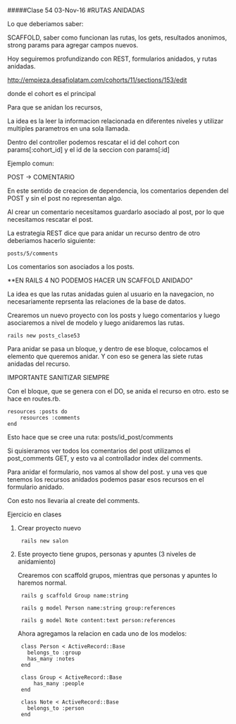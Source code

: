 #####Clase 54
03-Nov-16
#RUTAS ANIDADAS

Lo que deberiamos saber:

SCAFFOLD, saber como funcionan las rutas, los gets, resultados anonimos, strong params para agregar campos nuevos.


Hoy seguiremos profundizando con REST, formularios anidados, y rutas anidadas.


http://empieza.desafiolatam.com/cohorts/11/sections/153/edit

donde el cohort es el principal

Para que se anidan los recursos,

La idea es la leer la informacion relacionada en diferentes niveles y utilizar multiples parametros en una sola llamada.

Dentro del controller podemos rescatar el id del cohort con params[:cohort_id] y el id de la seccion con params[:id]

Ejemplo comun:

POST -> COMENTARIO

En este sentido de creacion de dependencia, los comentarios dependen del POST y sin el post no representan algo.

Al crear un comentario necesitamos guardarlo asociado al post, por lo que necesitamos rescatar el post.


La estrategia REST dice que para anidar un recurso dentro de otro deberiamos hacerlo siguiente:

	posts/5/comments

Los comentarios son asociados a los posts.

**EN RAILS 4 NO PODEMOS HACER UN SCAFFOLD ANIDADO"

La idea es que las rutas anidadas guien al usuario en la navegacion, no necesariamente reprsenta las relaciones de la base de datos.


Crearemos un nuevo proyecto con los posts y luego comentarios y luego asociaremos a nivel de modelo y luego anidaremos las rutas.

	rails new posts_clase53





Para anidar se pasa un bloque, y dentro de ese bloque, colocamos el elemento que queremos anidar. Y con eso se genera las siete rutas anidadas del recurso.

IMPORTANTE SANITIZAR SIEMPRE

Con el bloque, que se genera con el DO, se anida el recurso en otro. esto se hace en routes.rb.

	resources :posts do
		resources :comments
	end

Esto hace que se cree una ruta: posts/id_post/comments


Si quisieramos ver todos los comentarios del post utilizamos el post_comments GET, y esto va al controllador index del comments.

Para anidar el formulario, nos vamos al show del post. y una ves que tenemos los recursos anidados podemos pasar esos recursos en el formulario anidado.

Con esto nos llevaria al create del comments.




Ejercicio en clases

1. Crear proyecto nuevo

		rails new salon

2. Este proyecto tiene grupos, personas y apuntes (3 niveles de anidamiento)

	Crearemos con scaffold grupos, mientras que personas y apuntes lo haremos normal.

		rails g scaffold Group name:string

		rails g model Person name:string group:references

		rails g model Note content:text person:references

	Ahora agregamos la relacion en cada uno de los modelos:

		class Person < ActiveRecord::Base
		  belongs_to :group
		  has_many :notes
		end

		class Group < ActiveRecord::Base
			has_many :people
		end

		class Note < ActiveRecord::Base
		  belongs_to :person
		end


